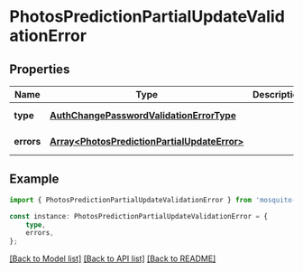 # PhotosPredictionPartialUpdateValidationError


## Properties

Name | Type | Description | Notes
------------ | ------------- | ------------- | -------------
**type** | [**AuthChangePasswordValidationErrorType**](AuthChangePasswordValidationErrorType.md) |  | [default to undefined]
**errors** | [**Array&lt;PhotosPredictionPartialUpdateError&gt;**](PhotosPredictionPartialUpdateError.md) |  | [default to undefined]

## Example

```typescript
import { PhotosPredictionPartialUpdateValidationError } from 'mosquito-alert';

const instance: PhotosPredictionPartialUpdateValidationError = {
    type,
    errors,
};
```

[[Back to Model list]](../README.md#documentation-for-models) [[Back to API list]](../README.md#documentation-for-api-endpoints) [[Back to README]](../README.md)
